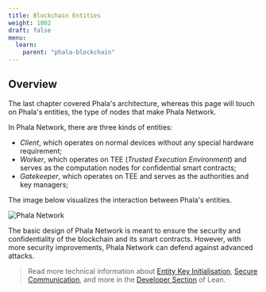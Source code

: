 ```yaml
---
title: Blockchain Entities
weight: 1002
draft: false
menu:
  learn:
    parent: "phala-blockchain"
---
```


## Overview

The last chapter covered Phala's architecture, whereas this page will touch on Phala's entities, the type of nodes that make Phala Network. 

In Phala Network, there are three kinds of entities:

- _Client_, which operates on normal devices without any special hardware requirement;
- _Worker_, which operates on TEE (_Trusted Execution Environment_) and serves as the computation nodes for confidential smart contracts;
- _Gatekeeper_, which operates on TEE and serves as the authorities and key managers;

The image below visualizes the interaction between Phala's entities.

![Phala Network](/images/docs/spec/phala-design.png)

The basic design of Phala Network is meant to ensure the security and confidentiality of the blockchain and its smart contracts. However, with more security improvements, Phala Network can defend against advanced attacks.

> Read more technical information about [Entity Key Initialisation](/en-us/learn/developer/blockchain-entities-technical/#entity-key-initialization), [Secure Communication](/en-us/learn/developer/blockchain-entities-technical/#secure-communication), and more in the [Developer Section](/en-us/learn/developer/blockchain-entities-technical/) of Lean.